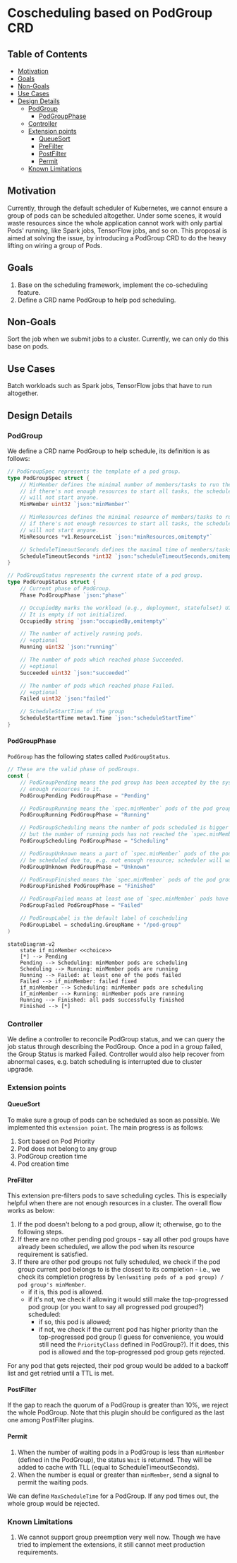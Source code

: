 # Coscheduling based on PodGroup CRD

## Table of Contents

<!-- toc -->
- [Motivation](#motivation)
- [Goals](#goals)
- [Non-Goals](#non-goals)
- [Use Cases](#use-cases)
- [Design Details](#design-details)
  - [PodGroup](#podgroup)
    - [PodGroupPhase](#podgroupphase)
  - [Controller](#controller)
  - [Extension points](#extension-points)
    - [QueueSort](#queuesort)
    - [PreFilter](#prefilter)
    - [PostFilter](#postfilter)
    - [Permit](#permit)
  - [Known Limitations](#known-limitations)
<!-- /toc -->

## Motivation
Currently, through the default scheduler of Kubernetes, we cannot ensure a group of pods can be scheduled altogether. Under some scenes, it would waste resources since the whole application cannot work with only partial Pods' running, like Spark jobs, TensorFlow jobs, and so on. This proposal is aimed at solving the issue, by introducing a PodGroup CRD to do the heavy lifting on wiring a group of Pods.
## Goals
1. Base on the scheduling framework, implement the co-scheduling feature.
2. Define a CRD name PodGroup to help pod scheduling.
 
## Non-Goals
Sort the job when we submit jobs to a cluster. Currently, we can only do this base on pods.
 
## Use Cases
Batch workloads such as Spark jobs, TensorFlow jobs that have to run altogether.

## Design Details

### PodGroup

We define a CRD name PodGroup to help schedule, its definition is as follows:
```go
// PodGroupSpec represents the template of a pod group.
type PodGroupSpec struct {
	// MinMember defines the minimal number of members/tasks to run the pod group;
	// if there's not enough resources to start all tasks, the scheduler
	// will not start anyone.
	MinMember uint32 `json:"minMember"`

	// MinResources defines the minimal resource of members/tasks to run the pod group;
	// if there's not enough resources to start all tasks, the scheduler
	// will not start anyone.
	MinResources *v1.ResourceList `json:"minResources,omitempty"`

	// ScheduleTimeoutSeconds defines the maximal time of members/tasks to wait before run the pod group;
	ScheduleTimeoutSeconds *int32 `json:"scheduleTimeoutSeconds,omitempty"`
}

// PodGroupStatus represents the current state of a pod group.
type PodGroupStatus struct {
	// Current phase of PodGroup.
	Phase PodGroupPhase `json:"phase"`

	// OccupiedBy marks the workload (e.g., deployment, statefulset) UID that occupy the podgroup.
	// It is empty if not initialized.
	OccupiedBy string `json:"occupiedBy,omitempty"`

	// The number of actively running pods.
	// +optional
	Running uint32 `json:"running"`

	// The number of pods which reached phase Succeeded.
	// +optional
	Succeeded uint32 `json:"succeeded"`

	// The number of pods which reached phase Failed.
	// +optional
	Failed uint32 `json:"failed"`

	// ScheduleStartTime of the group
	ScheduleStartTime metav1.Time `json:"scheduleStartTime"`
}
```

#### PodGroupPhase
`PodGroup` has the following states called `PodGroupStatus`.

```go
// These are the valid phase of podGroups.
const (
	// PodGroupPending means the pod group has been accepted by the system, but scheduler can not allocate
	// enough resources to it.
	PodGroupPending PodGroupPhase = "Pending"

	// PodGroupRunning means the `spec.minMember` pods of the pod group are in running phase.
	PodGroupRunning PodGroupPhase = "Running"

	// PodGroupScheduling means the number of pods scheduled is bigger than `spec.minMember`
	// but the number of running pods has not reached the `spec.minMember` pods of PodGroups.
	PodGroupScheduling PodGroupPhase = "Scheduling"

	// PodGroupUnknown means a part of `spec.minMember` pods of the pod group have been scheduled but the others can not
	// be scheduled due to, e.g. not enough resource; scheduler will wait for related controllers to recover them.
	PodGroupUnknown PodGroupPhase = "Unknown"

	// PodGroupFinished means the `spec.minMember` pods of the pod group are successfully finished.
	PodGroupFinished PodGroupPhase = "Finished"

	// PodGroupFailed means at least one of `spec.minMember` pods have failed.
	PodGroupFailed PodGroupPhase = "Failed"

	// PodGroupLabel is the default label of coscheduling
	PodGroupLabel = scheduling.GroupName + "/pod-group"
)
```

```mermaid
stateDiagram-v2
	state if_minMember <<choice>>
    [*] --> Pending
    Pending --> Scheduling: minMember pods are scheduling
    Scheduling --> Running: minMember pods are running
    Running --> Failed: at least one of the pods failed
    Failed --> if_minMember: failed fixed
    if_minMember --> Scheduling: minMember pods are scheduling
    if_minMember --> Running: minMember pods are running
    Running --> Finished: all pods successfully finished
    Finished --> [*]
```


### Controller

We define a controller to reconcile PodGroup status, and we can query the job status through describing the PodGroup. Once a pod in a group failed, the Group Status is marked Failed. Controller would also help recover from abnormal cases, e.g. batch scheduling is interrupted due to
cluster upgrade.

### Extension points

#### QueueSort

To make sure a group of pods can be scheduled as soon as possible. We implemented this `extension point`. The main progress is as follows:

1. Sort based on Pod Priority
2. Pod does not belong to any group
3. PodGroup creation time
4. Pod creation time

#### PreFilter

This extension pre-filters pods to save scheduling cycles. This is especially helpful when there are not enough resources in a cluster. The overall flow works as below:

1. If the pod doesn't belong to a pod group, allow it; otherwise, go to the following steps.
2. If there are no other pending pod groups - say all other pod groups have already been scheduled, we allow the pod when its resource requirement is satisfied.
3. If there are other pod groups not fully scheduled, we check if the pod group current pod belongs to is the closest to its completion - i.e., we check its completion progress by `len(waiting pods of a pod group) / pod group's minMember`.
    - if it is, this pod is allowed.
    - if it's not, we check if allowing it would still make the top-progressed pod group (or you want to say all progressed pod grouped?) scheduled:
        - if so, this pod is allowed;
        - if not, we check if the current pod has higher priority than the top-progressed pod group (I guess for convenience, you would still need the `PriorityClass` defined in PodGroup?). If it does, this pod is allowed and the top-progressed pod group gets rejected.

For any pod that gets rejected, their pod group would be added to a backoff list and get retried until a TTL is met.

#### PostFilter

If the gap to reach the quorum of a PodGroup is greater than 10%, we reject the whole PodGroup. Note that this plugin should be configured as the last one among PostFilter plugins.

#### Permit

1. When the number of waiting pods in a PodGroup is less than `minMember` (defined in the PodGroup), the status `Wait` is returned. They will be added to cache with TLL (equal to ScheduleTimeoutSeconds).
2. When the number is equal or greater than `minMember`, send a signal to permit the waiting pods.

We can define `MaxScheduleTime` for a PodGroup. If any pod times out, the whole group would be rejected.

### Known Limitations

1. We cannot support group preemption very well now. Though we have tried to implement the extensions, it still cannot meet production requirements.
